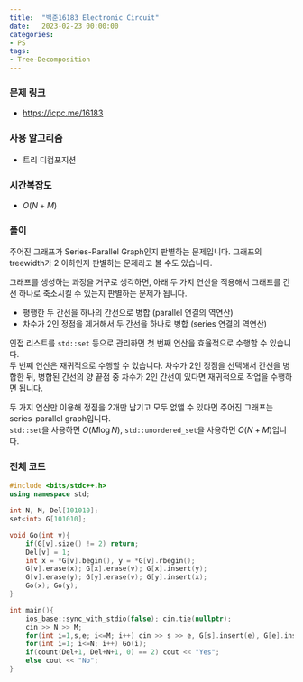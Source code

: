 ```yaml
---
title:  "백준16183 Electronic Circuit"
date:   2023-02-23 00:00:00
categories:
- PS
tags:
- Tree-Decomposition
---
```


### 문제 링크
* https://icpc.me/16183

### 사용 알고리즘
* 트리 디컴포지션

### 시간복잡도
* $O(N+M)$

### 풀이
주어진 그래프가 Series-Parallel Graph인지 판별하는 문제입니다. 그래프의 treewidth가 2 이하인지 판별하는 문제라고 볼 수도 있습니다.

그래프를 생성하는 과정을 거꾸로 생각하면, 아래 두 가지 연산을 적용해서 그래프를 간선 하나로 축소시킬 수 있는지 판별하는 문제가 됩니다.

* 평행한 두 간선을 하나의 간선으로 병합 (parallel 연결의 역연산)
* 차수가 2인 정점을 제거해서 두 간선을 하나로 병합 (series 연결의 역연산)

인접 리스트를 `std::set` 등으로 관리하면 첫 번째 연산을 효율적으로 수행할 수 있습니다.<br>
두 번째 연산은 재귀적으로 수행할 수 있습니다. 차수가 2인 정점을 선택해서 간선을 병합한 뒤, 병합된 간선의 양 끝점 중 차수가 2인 간선이 있다면 재귀적으로 작업을 수행하면 됩니다.

두 가지 연산만 이용해 정점을 2개만 남기고 모두 없앨 수 있다면 주어진 그래프는 series-parallel graph입니다.<br>
`std::set`을 사용하면 $O(M \log N)$, `std::unordered_set`을 사용하면 $O(N+M)$입니다.

### 전체 코드
```cpp
#include <bits/stdc++.h>
using namespace std;

int N, M, Del[101010];
set<int> G[101010];

void Go(int v){
    if(G[v].size() != 2) return;
    Del[v] = 1;
    int x = *G[v].begin(), y = *G[v].rbegin();
    G[v].erase(x); G[x].erase(v); G[x].insert(y);
    G[v].erase(y); G[y].erase(v); G[y].insert(x);
    Go(x); Go(y);
}

int main(){
    ios_base::sync_with_stdio(false); cin.tie(nullptr);
    cin >> N >> M;
    for(int i=1,s,e; i<=M; i++) cin >> s >> e, G[s].insert(e), G[e].insert(s);
    for(int i=1; i<=N; i++) Go(i);
    if(count(Del+1, Del+N+1, 0) == 2) cout << "Yes";
    else cout << "No";
}
```
